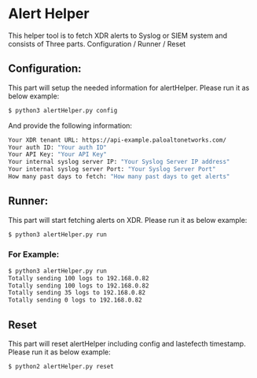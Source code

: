 # Alert Helper

This helper tool is to fetch XDR alerts to Syslog or SIEM system and consists of Three parts. Configuration / Runner / Reset

## Configuration:

This part will setup the needed information for alertHelper. Please run it as below example:
```sh
$ python3 alertHelper.py config
```

And provide the following information:
```sh
Your XDR tenant URL: https://api-example.paloaltonetworks.com/
Your auth ID: "Your auth ID"
Your API Key: "Your API Key"
Your internal syslog server IP: "Your Syslog Server IP address"
Your internal syslog server Port: "Your Syslog Server Port"
How many past days to fetch: "How many past days to get alerts"
```

## Runner:

This part will start fetching alerts on XDR. Please run it as below example:
```sh
$ python3 alertHelper.py run
```

### For Example:
```sh
$ python3 alertHelper.py run
Totally sending 100 logs to 192.168.0.82
Totally sending 100 logs to 192.168.0.82
Totally sending 35 logs to 192.168.0.82
Totally sending 0 logs to 192.168.0.82
```

## Reset

This part will reset alertHelper including config and lastefecth timestamp. Please run it as below example:
```sh
$ python2 alertHelper.py reset
```
